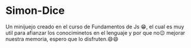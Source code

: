 # Simon-Dice
Un minijuejo creado en el curso de Fundamentos de Js 😁, el cual es muy util para afianzar los conociminetos en el lenguaje y por que no😉 mejorar nuestra memoria, espero que lo disfruten.😄😄
